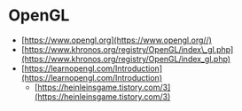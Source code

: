 # OpenGL

* [https://www.opengl.org](https://www.opengl.org//)
* [https://www.khronos.org/registry/OpenGL/index\_gl.php](https://www.khronos.org/registry/OpenGL/index_gl.php)
* [https://learnopengl.com/Introduction](https://learnopengl.com/Introduction)
  * [https://heinleinsgame.tistory.com/3](https://heinleinsgame.tistory.com/3)

